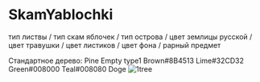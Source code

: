 # SkamYablochki
тип листвы / тип скам яблочек / тип острова / цвет землицы русской / цвет травушки / цвет листиков / цвет фона / рарный предмет



Стандартное дерево:
Pine Empty type1 Brown#8B4513 Lime#32CD32 Green#008000 Teal#008080 Doge
![1tree](https://user-images.githubusercontent.com/57021314/134776010-887d178e-3845-4b37-af77-a213e1f4b77a.png)
